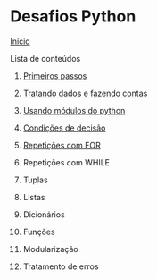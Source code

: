 # Desafios Python

[Início](https://github.com/NandesLima/python-codigos)

Lista de conteúdos

1. [Primeiros passos](https://github.com/NandesLima/python-codigos/tree/master/desafios/01.%20Primeiros%20passos)

2. [Tratando dados e fazendo contas](https://github.com/NandesLima/python-codigos/tree/master/desafios/02.%20Tratando%20dados%20e%20fazendo%20contas)

3. [Usando módulos do python](https://github.com/NandesLima/python-codigos/tree/master/desafios/03.%20Usando%20m%C3%B3dulos%20Python)

4. [Condições de decisão](https://github.com/NandesLima/python-codigos/tree/master/desafios/04.%20Condi%C3%A7%C3%B5es%20de%20decis%C3%A3o)

5. [Repetições com FOR](https://github.com/NandesLima/python-codigos/tree/master/desafios/05.%20Repeti%C3%A7%C3%B5es%20com%20FOR)

6. Repetições com WHILE

7. Tuplas

8. Listas

9. Dicionários

10. Funções

11. Modularização

12. Tratamento de erros


